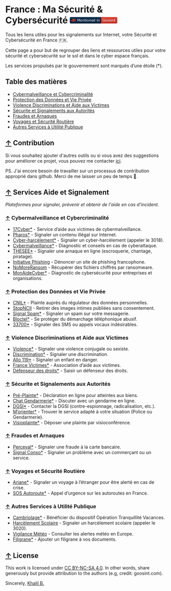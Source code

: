 # France : Ma Sécurité & Cybersécurité [![Mentioned in Badge](https://github.com/khalil-b1/goosint/raw/main/media/mentioned-in-badge.png)](https://github.com/khalil-b1/goosint/tree/main)
Tous les liens utiles pour les signalements sur Internet, votre Sécurité et Cybersécurité en France 🇫🇷.

Cette page a pour but de regrouper des liens et ressources utiles pour votre sécurité et cybersécurité sur le sol et dans le cyber espace français.

Les services propulsés par le gouvernement sont marqués d’une étoile (*).

## Table des matières
- [Cybermalveillance et Cybercriminalité](#-Cybermalveillance-et-Cybercriminalité)
- [Protection des Données et Vie Privée](#-Protection-des-Données-et-Vie-Privée)
- [Violence Discriminations et Aide aux Victimes](#-Violence-Discriminations-et-Aide-aux-Victimes)
- [Sécurite et Signalements aux Autorités](#-Sécurite-et-Signalements-aux-Autorités)
- [Fraudes et Arnaques](#-Fraudes-et-Arnaques)
- [Voyages et Sécurité Routière](#-Voyages-et-Sécurité-Routière)
- [Autres Services à Utilité Publique](#-Autres-Services-à-Utilité-Publique)

## [↑](#table-des-matières) Contribution
Si vous souhaitez ajouter d'autres outils ou si vous avez des suggestions pour améliorer ce projet, vous pouvez me contacter [ici](https://www.linkedin.com/in/khalilb/).

PS. J'ai encore besoin de travailler sur un processus de contribution approprié dans github. Merci de me laisser un peu de temps :cowboy_hat_face:.

## [↑](#table-des-matières) Services Aide et Signalement
_Plateformes pour signaler, prévenir et obtenir de l'aide en cas d'incident._ 

### [↑](#table-des-matières) Cybermalveillance et Cybercriminalité
- [17Cyber*](https://www.cybermalveillance.gouv.fr/17cyber) - Service d’aide aux victimes de cybermalveillance.  
- [Pharos*](https://www.internet-signalement.gouv.fr/PharosS1/) - Signaler un contenu illégal sur Internet.  
- [Cyber-harcèlement*](https://www.service-public.fr/cmi2) - Signaler un cyber-harcèlement (appeler le 3018).  
- [Cybermalveillance*](https://www.cybermalveillance.gouv.fr/diagnostic/profil) - Diagnostic et conseils en cas de cyberattaque.  
- [THESEE*](https://www.service-public.fr/particuliers/vosdroits/N31138) - Signaler une arnaque en ligne (escroquerie, chantage, piratage).  
- [Initiative Phishing](https://phishing-initiative.eu/contrib/) - Dénoncer un site de phishing francophone.  
- [NoMoreRansom](https://www.nomoreransom.org/) - Récupérer des fichiers chiffrés par ransomware.  
- [MonAideCyber*](https://monaidecyber.ssi.gouv.fr) - Diagnostic de cybersécurité pour entreprises et organisations.  

### [↑](#table-des-matières) Protection des Données et Vie Privée
- [CNIL*](https://www.cnil.fr/fr/plaintes) - Plainte auprès du régulateur des données personnelles.  
- [StopNCII](https://stopncii.org/) - Retirer des images intimes publiées sans consentement.  
- [Signal Spam*](https://www.signal-spam.fr) - Signaler un spam sur votre messagerie.  
- [Bloctel*](https://www.bloctel.gouv.fr) - Se protéger du démarchage téléphonique abusif.  
- [33700*](https://www.33700.fr/signaler-form-pc/) - Signaler des SMS ou appels vocaux indésirables.  

### [↑](#table-des-matières) Violence Discriminations et Aide aux Victimes
- [Violence*](https://www.service-public.fr/cmi) - Signaler une violence conjugale ou sexiste.  
- [Discrimination*](https://www.service-public.fr/cmi3) - Signaler une discrimination.  
- [Allo 119*](https://www.allo119.gouv.fr) - Signaler un enfant en danger.  
- [France Victimes*](https://www.france-victimes.fr/) - Association d’aide aux victimes.  
- [Défenseur des droits*](https://formulaire.defenseurdesdroits.fr/code/afficher.php?ETAPE=accueil_2016) - Saisir un défenseur des droits.  

### [↑](#table-des-matières) Sécurite et Signalements aux Autorités 
- [Pré-Plainte*](https://www.pre-plainte-en-ligne.gouv.fr) - Déclaration en ligne pour atteintes aux biens.  
- [Chat Gendarmerie*](https://www.gendarmerie.interieur.gouv.fr/contact/discuter-avec-un-gendarme?lang=fr#1) - Discuter avec un gendarme en ligne.  
- [DGSI*](https://www.dgsi.interieur.gouv.fr/contacter-nos-services) - Contacter la DGSI (contre-espionnage, radicalisation, etc.).  
- [M’orienter*](https://www.masecurite.interieur.gouv.fr/fr/m-orienter) - Trouver le service adapté à votre situation (Police ou Gendarmerie).  
- [Visioplainte*](https://visioplainte.apizee.com/aeab4c7412cf429184090c32c5eb61d8/appointment) - Déposer une plainte par visioconférence.  

### [↑](#table-des-matières) Fraudes et Arnaques
- [Perceval*](https://www.service-public.fr/particuliers/vosdroits/R46526) - Signaler une fraude à la carte bancaire.  
- [Signal Conso*](https://signal.conso.gouv.fr/fr) - Signaler un problème avec un commerçant ou un service.  

### [↑](#table-des-matières) Voyages et Sécurité Routière
- [Ariane*](https://www.service-public.fr/particuliers/vosdroits/R18974) - Signaler un voyage à l’étranger pour être alerté en cas de crise.  
- [SOS Autoroute*](https://apps.apple.com/fr/app/sos-autoroute/id427180986) - Appel d’urgence sur les autoroutes en France.  

### [↑](#table-des-matières) Autres Services à Utilité Publique
- [Cambriolage*](https://www.service-public.fr/particuliers/vosdroits/F34634) - Bénéficier du dispositif Opération Tranquillité Vacances.  
- [Harcèlement Scolaire](https://apps.apple.com/fr/app/3018/id1602242493) - Signaler un harcèlement scolaire (appeler le 3020).  
- [Vigilance Météo](https://meteoalarm.org/fr/live/) - Consulter les alertes météo en Europe.  
- [Filigrane*](https://filigrane.beta.gouv.fr/) - Ajouter un filigrane à vos documents.  

## [↑](#table-des-matières) License
This work is licensed under [CC BY-NC-SA 4.0](https://creativecommons.org/licenses/by-nc-sa/4.0/?ref=chooser-v1). In other words, share generously but provide attribution to the authors (e.g, credit: goosint.com).

Sincerely, [Khalil B.](https://www.linkedin.com/in/khalilb/)



